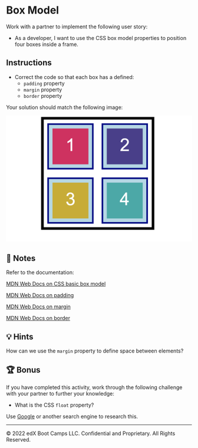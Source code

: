 # Box Model

Work with a partner to implement the following user story:

* As a developer, I want to use the CSS box model properties to position four boxes inside a frame.
  
## Instructions

* Correct the code so that each box has a defined:
  * `padding` property
  * `margin` property
  * `border` property

Your solution should match the following image:

![Four numbered, differently colored boxes appear evenly spaced inside a larger box.](./assets/image-1.png)

## 📝 Notes

Refer to the documentation: 

[MDN Web Docs on CSS basic box model](https://developer.mozilla.org/en-US/docs/Web/CSS/CSS_Box_Model)

[MDN Web Docs on padding](https://developer.mozilla.org/en-US/docs/Web/CSS/padding)

[MDN Web Docs on margin](https://developer.mozilla.org/en-US/docs/Web/CSS/margin)

[MDN Web Docs on border](https://developer.mozilla.org/en-US/docs/Web/CSS/border)

## 💡 Hints

How can we use the `margin` property to define space between elements?

## 🏆 Bonus

If you have completed this activity, work through the following challenge with your partner to further your knowledge:

* What is the CSS `float` property?

Use [Google](https://www.google.com) or another search engine to research this.

---
© 2022 edX Boot Camps LLC. Confidential and Proprietary. All Rights Reserved.

